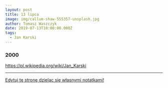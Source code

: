 ```yaml
---
layout: post
title: 13 lipca
image: img/callum-shaw-555357-unsplash.jpg
author: Tomasz Waszczyk
date: 2019-07-13T10:00:00.000Z
tags:
  - Jan Karski
---
```


### 2000

https://pl.wikipedia.org/wiki/Jan_Karski

---

<a href="https://github.com/TomaszWaszczyk/historia.waszczyk.com/edit/master/src/content/july-13.md" target="_blank">Edytuj tę stronę dzieląc się własnymi notatkami!</a>
